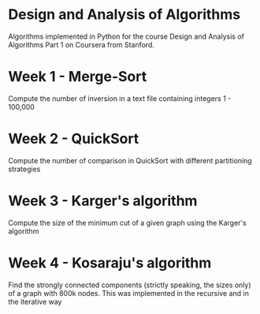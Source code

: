 # Design and Analysis of Algorithms

Algorithms implemented in Python for the course Design and Analysis of Algorithms Part 1 on Coursera from Stanford.

# Week 1 - Merge-Sort
Compute the number of inversion in a text file containing integers 1 - 100,000 

# Week 2 - QuickSort
Compute the number of comparison in QuickSort with different partitioning strategies

# Week 3 - Karger's algorithm
Compute the size of the minimum cut of a given graph using the Karger's algorithm

# Week 4 - Kosaraju's algorithm
Find the strongly connected components (strictly speaking, the sizes only) of a graph with 800k nodes.
This was implemented in the recursive and in the iterative way
